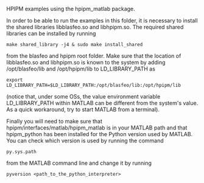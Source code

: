 HPIPM examples using the hpipm_matlab package.

In order to be able to run the examples in this folder, it is necessary to install the shared libraries libblasfeo.so and libhpipm.so.
The required shared libraries can be installed by running
```
make shared_library -j4 & sudo make install_shared
```
from the blasfeo and hpipm root folder.
Make sure that the location of libblasfeo.so and libhpipm.so is known to the system by adding /opt/blasfeo/lib and /opt/hpipm/lib to LD_LIBRARY_PATH as
```
export LD_LIBRARY_PATH=$LD_LIBRARY_PATH:/opt/blasfeo/lib:/opt/hpipm/lib
```
(notice that, under some OSs, the value environment variable LD_LIBRARY_PATH within MATLAB can be different from the system's value. As a quick workaround, try to start MATLAB from a terminal).

Finally you will need to make sure that hpipm/interfaces/matlab/hpipm_matlab is in your MATLAB path and that hpipm_python has been installed for the Python version used by MATLAB.
You can check which version is used by running the command
```
py.sys.path
```
from the MATLAB command line and change it by running
```
pyversion <path_to_the_python_interpreter>
```

